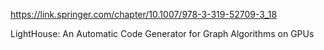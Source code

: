 https://link.springer.com/chapter/10.1007/978-3-319-52709-3_18

LightHouse: An Automatic Code Generator for Graph Algorithms on GPUs
